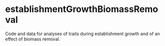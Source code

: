 # establishmentGrowthBiomassRemoval
Code and data for analyses of traits during establishment growth and of an effect of biomass removal.

